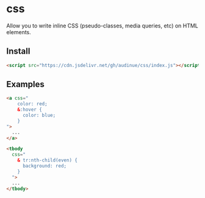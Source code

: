 # css
Allow you to write inline CSS (pseudo-classes, media queries, etc) on HTML elements.

## Install
```html
<script src="https://cdn.jsdelivr.net/gh/audinue/css/index.js"></script>
```

## Examples
```html
<a css="
    color: red;
    &:hover {
      color: blue;
    }
">
  ...
</a>

```
```html
<tbody
  css="
    & tr:nth-child(even) {
      background: red;
    }
  ">
  ...
</tbody>
```
